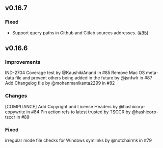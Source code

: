 ## v0.16.7

### Fixed

- Support query paths in Github and Gitlab sources addresses. ([#95](https://github.com/hashicorp/go-slug/pull/95))

## v0.16.6

### Improvements
IND-2704 Coverage test by @KaushikiAnand in #85
Remove Mac OS meta-data file and prevent others being added in the future by @jsnfwlr in #87
Add Changelog file by @mohanmanikanta2299 in #92

### Changes
[COMPLIANCE] Add Copyright and License Headers by @hashicorp-copywrite in #84
Pin action refs to latest trusted by TSCCR by @hashicorp-tsccr in #89

### Fixed
irregular mode file checks for Windows symlinks by @notchairmk in #79
